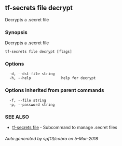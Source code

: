 ## tf-secrets file decrypt

Decrypts a .secret file

### Synopsis


Decrypts a .secret file

```
tf-secrets file decrypt [flags]
```

### Options

```
  -d, --dst-file string   
  -h, --help              help for decrypt
```

### Options inherited from parent commands

```
  -f, --file string       
  -p, --password string   
```

### SEE ALSO
* [tf-secrets file](tf-secrets_file.md)	 - Subcommand to manage .secret files

###### Auto generated by spf13/cobra on 5-Mar-2018
